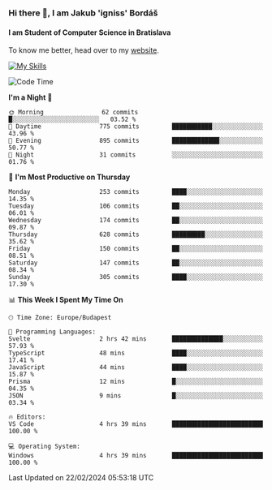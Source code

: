 ### Hi there 👋, I am Jakub 'igniss' Bordáš

#### I am Student of Computer Science in Bratislava
To know me better, head over to my [website](https://bordas.sk).

[![My Skills](https://skillicons.dev/icons?i=js,html,css,figma,svelte,java,kotlin,python,postgresql,typescript,nest,nodejs)](https://bordas.sk)


<!--START_SECTION:waka-->
![Code Time](http://img.shields.io/badge/Code%20Time-1%2C412%20hrs%2016%20mins-blue)

**I'm a Night 🦉** 

```text
🌞 Morning                62 commits          █░░░░░░░░░░░░░░░░░░░░░░░░   03.52 % 
🌆 Daytime                775 commits         ███████████░░░░░░░░░░░░░░   43.96 % 
🌃 Evening                895 commits         █████████████░░░░░░░░░░░░   50.77 % 
🌙 Night                  31 commits          ░░░░░░░░░░░░░░░░░░░░░░░░░   01.76 % 
```
📅 **I'm Most Productive on Thursday** 

```text
Monday                   253 commits         ████░░░░░░░░░░░░░░░░░░░░░   14.35 % 
Tuesday                  106 commits         ██░░░░░░░░░░░░░░░░░░░░░░░   06.01 % 
Wednesday                174 commits         ██░░░░░░░░░░░░░░░░░░░░░░░   09.87 % 
Thursday                 628 commits         █████████░░░░░░░░░░░░░░░░   35.62 % 
Friday                   150 commits         ██░░░░░░░░░░░░░░░░░░░░░░░   08.51 % 
Saturday                 147 commits         ██░░░░░░░░░░░░░░░░░░░░░░░   08.34 % 
Sunday                   305 commits         ████░░░░░░░░░░░░░░░░░░░░░   17.30 % 
```


📊 **This Week I Spent My Time On** 

```text
🕑︎ Time Zone: Europe/Budapest

💬 Programming Languages: 
Svelte                   2 hrs 42 mins       ██████████████░░░░░░░░░░░   57.93 % 
TypeScript               48 mins             ████░░░░░░░░░░░░░░░░░░░░░   17.41 % 
JavaScript               44 mins             ████░░░░░░░░░░░░░░░░░░░░░   15.87 % 
Prisma                   12 mins             █░░░░░░░░░░░░░░░░░░░░░░░░   04.35 % 
JSON                     9 mins              █░░░░░░░░░░░░░░░░░░░░░░░░   03.34 % 

🔥 Editors: 
VS Code                  4 hrs 39 mins       █████████████████████████   100.00 % 

💻 Operating System: 
Windows                  4 hrs 39 mins       █████████████████████████   100.00 % 
```


 Last Updated on 22/02/2024 05:53:18 UTC
<!--END_SECTION:waka-->
